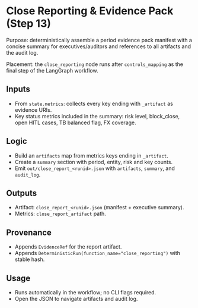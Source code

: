 # Close Reporting & Evidence Pack (Step 13)

Purpose: deterministically assemble a period evidence pack manifest with a concise summary for executives/auditors and references to all artifacts and the audit log.

Placement: the `close_reporting` node runs after `controls_mapping` as the final step of the LangGraph workflow.

## Inputs

- From `state.metrics`: collects every key ending with `_artifact` as evidence URIs.
- Key status metrics included in the summary: risk level, block_close, open HITL cases, TB balanced flag, FX coverage.

## Logic

- Build an `artifacts` map from metrics keys ending in `_artifact`.
- Create a `summary` section with period, entity, risk and key counts.
- Emit `out/close_report_<runid>.json` with `artifacts`, `summary`, and `audit_log`.

## Outputs

- Artifact: `close_report_<runid>.json` (manifest + executive summary).
- Metrics: `close_report_artifact` path.

## Provenance

- Appends `EvidenceRef` for the report artifact.
- Appends `DeterministicRun(function_name="close_reporting")` with stable hash.

## Usage

- Runs automatically in the workflow; no CLI flags required.
- Open the JSON to navigate artifacts and audit log.
